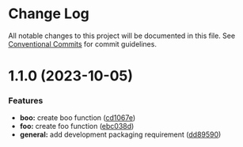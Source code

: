 # Change Log

All notable changes to this project will be documented in this file.
See [Conventional Commits](https://conventionalcommits.org) for commit guidelines.

# 1.1.0 (2023-10-05)


### Features

* **boo:** create boo function ([cd1067e](https://github.com/hossein-zamanian/test-ci-cd-2/commit/cd1067ef71d67a9091027ff739d5404910b57760))
* **foo:** create foo function ([ebc038d](https://github.com/hossein-zamanian/test-ci-cd-2/commit/ebc038d88deff21a7e5062ff88ecb6076c1f4b61))
* **general:** add development packaging requirement ([dd89590](https://github.com/hossein-zamanian/test-ci-cd-2/commit/dd8959019c13293d4064475570af11630a990df9))
